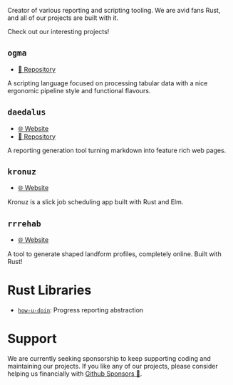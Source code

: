 Creator of various reporting and scripting tooling.
We are avid fans Rust, and all of our projects are built with it.

Check out our interesting projects!

## `ogma`

- [📖 Repository](https://github.com/kdr-aus/ogma)

A scripting language focused on processing tabular data with a nice ergonomic pipeline style and functional flavours.

## `daedalus`

- [🌐 Website](https://daedalus.report)
- [📖 Repository](https://github.com/kdr-aus/daedalus)

A reporting generation tool turning markdown into feature rich web pages.

## `kronuz`

- [🌐 Website](https://kronuz.daedalus.report)

Kronuz is a slick job scheduling app built with Rust and Elm.

## `rrrehab`

- [🌐 Website](https://rrrehab.daedalus.report)

A tool to generate shaped landform profiles, completely online.
Built with Rust!

# Rust Libraries

- [`how-u-doin`](https://github.com/kdr-aus/how-u-doin): Progress reporting abstraction

# Support

We are currently seeking sponsorship to keep supporting coding and maintaining our projects.
If you like any of our projects, please consider helping us financially with
[Github Sponsors 💖](https://github.com/sponsors/kdr-aus).
